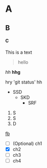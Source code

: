 # A
## B
#### C
This is a text
>hello

_hh_
**hhg**

hry 'git status' hh


- SSD
  - SKD
    - SRF

1. S
2. S
3. D


[fb](HTTPS://www.facebook.com)


- [ ] \(Optional) ch1
- [x] ch2
- [ ] ch3
- [ ] ch4
